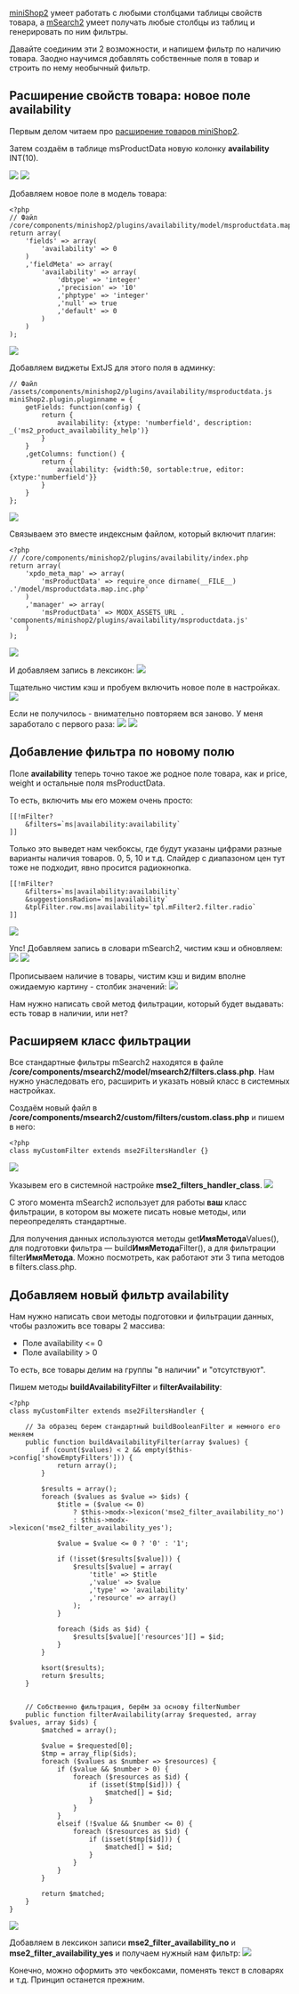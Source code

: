 [miniShop2][1] умеет работать с любыми столбцами таблицы свойств товара, а [mSearch2][2] умеет получать любые столбцы из таблиц и генерировать по ним фильтры.

Давайте соединим эти 2 возможности, и напишем фильтр по наличию товара. Заодно научимся добавлять собственные поля в товар и строить по нему необычный фильтр.

## Расширение свойств товара: новое поле availability
Первым делом читаем про [расширение товаров miniShop2][3].

Затем создаём в таблице msProductData новую колонку **availability** INT(10).

[![](https://file.modx.pro/files/5/0/b/50b2b7853493cc3e400ffc7719ce7a72s.jpg)](https://file.modx.pro/files/5/0/b/50b2b7853493cc3e400ffc7719ce7a72.png)
[![](https://file.modx.pro/files/6/2/6/6262c3163e205ef7f7bccce915014492s.jpg)](https://file.modx.pro/files/6/2/6/6262c3163e205ef7f7bccce915014492.png)

Добавляем новое поле в модель товара:
```
<?php
// Файл /core/components/minishop2/plugins/availability/model/msproductdata.map.inc.php
return array(
	'fields' => array(
		'availability' => 0
	)
	,'fieldMeta' => array(
		'availability' => array(
			'dbtype' => 'integer'
			,'precision' => '10'
			,'phptype' => 'integer'
			,'null' => true
			,'default' => 0
		)
	)
);
```
[![](https://file.modx.pro/files/8/0/0/800be6cb587629b2480883f9e0c69ce4s.jpg)](https://file.modx.pro/files/8/0/0/800be6cb587629b2480883f9e0c69ce4.png)

Добавляем виджеты ExtJS для этого поля в админку:
```
// Файл /assets/components/minishop2/plugins/availability/msproductdata.js
miniShop2.plugin.pluginname = {
	getFields: function(config) {
		return {
			availability: {xtype: 'numberfield', description: _('ms2_product_availability_help')}
		}
	}
	,getColumns: function() {
		return {
			availability: {width:50, sortable:true, editor: {xtype:'numberfield'}}
		}
	}
};
```
[![](https://file.modx.pro/files/9/0/a/90a03e1b6ab23fc57913f821e54bdecfs.jpg)](https://file.modx.pro/files/9/0/a/90a03e1b6ab23fc57913f821e54bdecf.png)

Связываем это вместе индексным файлом, который включит плагин:
```
<?php
// /core/components/minishop2/plugins/availability/index.php
return array(
	'xpdo_meta_map' => array(
		'msProductData' => require_once dirname(__FILE__) .'/model/msproductdata.map.inc.php'
	)
	,'manager' => array(
		'msProductData' => MODX_ASSETS_URL . 'components/minishop2/plugins/availability/msproductdata.js'
	)
);
```
[![](https://file.modx.pro/files/d/e/0/de08c7b92662cf8f349a8761bb19e009s.jpg)](https://file.modx.pro/files/d/e/0/de08c7b92662cf8f349a8761bb19e009.png)

И добавляем запись в лексикон:
[![](https://file.modx.pro/files/d/b/c/dbc0d8f29d135e559ad052c244f335f0s.jpg)](https://file.modx.pro/files/d/b/c/dbc0d8f29d135e559ad052c244f335f0.png)

Тщательно чистим кэш и пробуем включить новое поле в настройках.
[![](https://file.modx.pro/files/1/2/4/124a4466e092bd4340662c7783bc2be5s.jpg)](https://file.modx.pro/files/1/2/4/124a4466e092bd4340662c7783bc2be5.png)

Если не получилось - внимательно повторяем вся заново. У меня заработало с первого раза:
[![](https://file.modx.pro/files/a/9/7/a97179f499ce5eb0329c56860c005bb2s.jpg)](https://file.modx.pro/files/a/9/7/a97179f499ce5eb0329c56860c005bb2.png)
[![](https://file.modx.pro/files/a/8/a/a8ad101ebe4d170ca92c7bfd1f563674s.jpg)](https://file.modx.pro/files/a/8/a/a8ad101ebe4d170ca92c7bfd1f563674.png)

## Добавление фильтра по новому полю
Поле **availability** теперь точно такое же родное поле товара, как и price, weight и остальные поля msProductData.

То есть, включить мы его можем очень просто:
```
[[!mFilter?
	&filters=`ms|availability:availability`
]]
```

Только это выведет нам чекбоксы, где будут указаны цифрами разные варианты наличия товаров. 0, 5, 10 и т.д.
Слайдер с диапазоном цен тут тоже не подходит, явно просится радиокнопка.

```
[[!mFilter?
	&filters=`ms|availability:availability`
	&suggestionsRadion=`ms|availability`
	&tplFilter.row.ms|availability=`tpl.mFilter2.filter.radio`
]]
```
[![](https://file.modx.pro/files/0/5/d/05dc53a3bc715b00efa89be498b8b0f3s.jpg)](https://file.modx.pro/files/0/5/d/05dc53a3bc715b00efa89be498b8b0f3.png)

Упс! Добавляем запись в словари mSearch2, чистим кэш и обновляем:
[![](https://file.modx.pro/files/7/2/4/72429ab995d21fd5447f74e21ee1d7c3s.jpg)](https://file.modx.pro/files/7/2/4/72429ab995d21fd5447f74e21ee1d7c3.png)
[![](https://file.modx.pro/files/e/1/1/e11843246e354e562123930f42f25739s.jpg)](https://file.modx.pro/files/e/1/1/e11843246e354e562123930f42f25739.png)


Прописываем наличие в товары, чистим кэш и видим вполне ожидаемую картину - столбик значений:
[![](https://file.modx.pro/files/3/7/6/376b75e579f656a1a2bef073f466cbe0s.jpg)](https://file.modx.pro/files/3/7/6/376b75e579f656a1a2bef073f466cbe0.png)

Нам нужно написать свой метод фильтрации, который будет выдавать: есть товар в наличии, или нет?

## Расширяем класс фильтрации
Все стандартные фильтры mSearch2 находятся в файле **/core/components/msearch2/model/msearch2/filters.class.php**.
Нам нужно унаследовать его, расширить и указать новый класс в системных настройках.

Создаём новый файл в **/core/components/msearch2/custom/filters/custom.class.php** и пишем в него:
```
<?php
class myCustomFilter extends mse2FiltersHandler {}
```
[![](https://file.modx.pro/files/c/e/1/ce1b59d8e489e9ec87fa2f4b5b937d3fs.jpg)](https://file.modx.pro/files/c/e/1/ce1b59d8e489e9ec87fa2f4b5b937d3f.png)

Указывем его в системной настройке **mse2_filters_handler_class**.
[![](https://file.modx.pro/files/4/1/e/41ef22830e9c9d4a916ba02c79acfafds.jpg)](https://file.modx.pro/files/4/1/e/41ef22830e9c9d4a916ba02c79acfafd.png)

С этого момента mSearch2 использует для работы **ваш** класс фильтрации, в котором вы можете писать новые методы, или переопределять стандартные.

Для получения данных используются методы get**ИмяМетода**Values(), для подготовки фильтра — build**ИмяМетода**Filter(), а для фильтрации filter**ИмяМетода**. Можно посмотреть, как работают эти 3 типа методов в filters.class.php.

## Добавляем новый фильтр availability
Нам нужно написать свои методы подготовки и фильтрации данных, чтобы разложить все товары 2 массива:
<ul>
	<li>Поле availability <= 0</li>
	<li>Поле availability > 0</li>
</ul>
То есть, все товары делим на группы "в наличии" и "отсутствуют".

Пишем методы **buildAvailabilityFilter** и **filterAvailability**:
```
<?php
class myCustomFilter extends mse2FiltersHandler {

	// За образец берем стандартный buildBooleanFilter и немного его меняем
	public function buildAvailabilityFilter(array $values) {
		if (count($values) < 2 && empty($this->config['showEmptyFilters'])) {
			return array();
		}

		$results = array();
		foreach ($values as $value => $ids) {
			$title = ($value <= 0)
				? $this->modx->lexicon('mse2_filter_availability_no')
				: $this->modx->lexicon('mse2_filter_availability_yes');

			$value = $value <= 0 ? '0' : '1';

			if (!isset($results[$value])) {
				$results[$value] = array(
					'title' => $title
					,'value' => $value
					,'type' => 'availability'
					,'resource' => array()
				);
			}

			foreach ($ids as $id) {
				$results[$value]['resources'][] = $id;
			}
		}

		ksort($results);
		return $results;
	}


	// Собственно фильтрация, берём за основу filterNumber
	public function filterAvailability(array $requested, array $values, array $ids) {
		$matched = array();

		$value = $requested[0];
		$tmp = array_flip($ids);
		foreach ($values as $number => $resources) {
			if ($value && $number > 0) {
				foreach ($resources as $id) {
					if (isset($tmp[$id])) {
						$matched[] = $id;
					}
				}
			}
			elseif (!$value && $number <= 0) {
				foreach ($resources as $id) {
					if (isset($tmp[$id])) {
						$matched[] = $id;
					}
				}
			}
		}

		return $matched;
	}
}
```

[![](https://file.modx.pro/files/3/c/5/3c5f44865b879243f4f9ca2d7be16bd2s.jpg)](https://file.modx.pro/files/3/c/5/3c5f44865b879243f4f9ca2d7be16bd2.png)

Добавляем в лексикон записи **mse2_filter_availability_no** и **mse2_filter_availability_yes** и получаем нужный нам фильтр:
[![](https://file.modx.pro/files/4/e/b/4eb544d494a4a7e9b47fde7e938b6dd7s.jpg)](https://file.modx.pro/files/4/e/b/4eb544d494a4a7e9b47fde7e938b6dd7.png)

Конечно, можно оформить это чекбоксами, поменять текст в словарях и т.д. Принцип останется прежним.

[1]: /ru/01_Компоненты/02_miniShop2/
[2]: /ru/01_Компоненты/03_mSearch2/
[3]: http://bezumkin.ru/modx/minishop2/classes/910/
